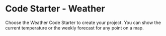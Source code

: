 # Code Starter - Weather

Choose the Weather Code Starter to create your project. You can show the current temperature or the weekly forecast for any point on a map.
